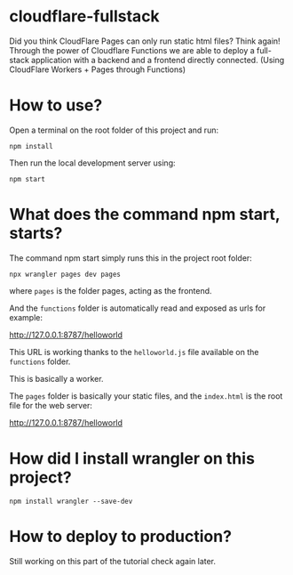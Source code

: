 # cloudflare-fullstack
Did you think CloudFlare Pages can only run static html files? Think again! Through the power of Cloudflare Functions we are able to deploy a full-stack application with a backend and a frontend directly connected. (Using CloudFlare Workers + Pages through Functions)

# How to use?

Open a terminal on the root folder of this project and run:

```
npm install
```

Then run the local development server using:
```
npm start
```

# What does the command npm start, starts?

The command npm start simply runs this in the project root folder:

```
npx wrangler pages dev pages
```

where `pages` is the folder pages, acting as the frontend.

And the `functions` folder is automatically read and exposed as urls for example:

http://127.0.0.1:8787/helloworld

This URL is working thanks to the `helloworld.js` file available on the `functions` folder.

This is basically a worker.

The `pages` folder is basically your static files, and  the `index.html` is the root file for the web server:

http://127.0.0.1:8787/helloworld

# How did I install wrangler on this project?

```
npm install wrangler --save-dev
```

# How to deploy to production?

Still working on this part of the tutorial check again later.
